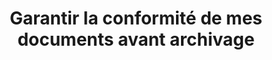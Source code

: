 ---
model: brouillon_atelier
title: Garantir la conformité de mes documents avant archivage
description: Atelier du 16 novembre 2023
image: https://media.paxpar.tech/fx_template1.png
---